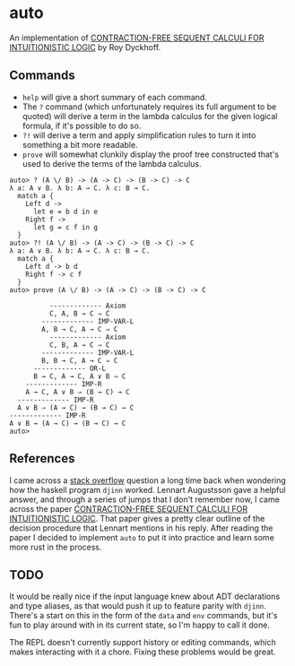 # auto

An implementation of [CONTRACTION-FREE SEQUENT CALCULI FOR INTUITIONISTIC
LOGIC](https://www.jstor.org/stable/2275431) by Roy Dyckhoff.

## Commands

* `help` will give a short summary of each command.
* The `?` command (which unfortunately requires its full argument to be quoted)
  will derive a term in the lambda calculus for the given logical formula, if
  it's possible to do so.
* `?!` will derive a term and apply simplification rules to turn it into
  something a bit more readable.
* `prove` will somewhat clunkily display the proof tree constructed that's used
  to derive the terms of the lambda calculus.

```
auto> ? (A \/ B) -> (A -> C) -> (B -> C) -> C
λ a: A ∨ B. λ b: A → C. λ c: B → C.
  match a {
    Left d ->
      let e = b d in e
    Right f ->
      let g = c f in g
  }
auto> ?! (A \/ B) -> (A -> C) -> (B -> C) -> C
λ a: A ∨ B. λ b: A → C. λ c: B → C.
  match a {
    Left d -> b d
    Right f -> c f
  }
auto> prove (A \/ B) -> (A -> C) -> (B -> C) -> C

          ------------- Axiom
          C, A, B → C ⇒ C
        ------------- IMP-VAR-L
        A, B → C, A → C ⇒ C
          ------------- Axiom
          C, B, A → C ⇒ C
        ------------- IMP-VAR-L
        B, B → C, A → C ⇒ C
      ------------- OR-L
      B → C, A → C, A ∨ B ⇒ C
    ------------- IMP-R
    A → C, A ∨ B ⇒ (B → C) → C
  ------------- IMP-R
  A ∨ B ⇒ (A → C) → (B → C) → C
------------- IMP-R
A ∨ B → (A → C) → (B → C) → C
auto>
```

## References

I came across a [stack
overflow](https://stackoverflow.com/questions/10217931/how-does-djinn-work)
question a long time back when wondering how the haskell program `djinn` worked.
Lennart Augustsson gave a helpful answer, and through a series of jumps that I
don't remember now, I came across the paper [CONTRACTION-FREE SEQUENT CALCULI
FOR INTUITIONISTIC LOGIC](https://www.jstor.org/stable/2275431). That paper
gives a pretty clear outline of the decision procedure that Lennart mentions in
his reply. After reading the paper I decided to implement `auto` to put it into
practice and learn some more rust in the process.

## TODO

It would be really nice if the input language knew about ADT declarations and
type aliases, as that would push it up to feature parity with `djinn`. There's a
start on this in the form of the `data` and `env` commands, but it's fun to play
around with in its current state, so I'm happy to call it done.

The REPL doesn't currently support history or editing commands, which makes
interacting with it a chore. Fixing these problems would be great.
